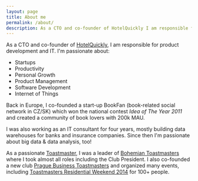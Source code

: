 ```yaml
---
layout: page
title: About me
permalink: /about/
description: As a CTO and co-founder of HotelQuickly I am responsible for product development and IT.
---
```


As a CTO and co-founder of [HotelQuickly](http://www.hotelquickly.com), I am responsible for product development and IT. I'm passionate about:

* Startups
* Productivity
* Personal Growth
* Product Management
* Software Development
* Internet of Things

Back in Europe, I co-founded a start-up BookFan (book-related social network in CZ/SK) which won the national contest _Idea of The Year 2011_ and created a community of book lovers with 200k MAU.

I was also working as an IT consultant for four years, mostly building data warehouses for banks and insurance companies. Since then I'm passionate about big data & data analysis, too!

As a passionate [Toastmaster](http://www.toastmasters.org/), I was a leader of [Bohemian Toastmasters](http://bohemiantoastmasters.org/) where I took almost all roles including the Club President. I also co-founded a new club [Prague Business Toastmasters](http://www.praguebusinesstoastmasters.com) and organized many events, including [Toastmasters Residential Weekend 2014](http://www.praguetoastmasters.cz/residential-weekend) for 100+ people.

<a class="twitter-timeline" href="https://twitter.com/juhasm" data-chrome="transparent" data-widget-id="736417549311565824"></a>
<script>!function(d,s,id){var js,fjs=d.getElementsByTagName(s)[0],p=/^http:/.test(d.location)?'http':'https';if(!d.getElementById(id)){js=d.createElement(s);js.id=id;js.src=p+"://platform.twitter.com/widgets.js";fjs.parentNode.insertBefore(js,fjs);}}(document,"script","twitter-wjs");</script>
